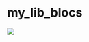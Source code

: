 # my_lib_blocs

<img src="https://github.com/SokolovAndr/my_lib_blocs/blob/master/demonstration.gif"/>
